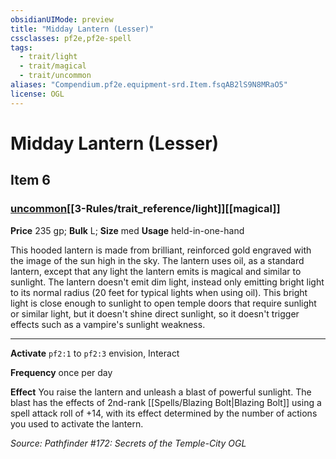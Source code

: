 ```yaml
---
obsidianUIMode: preview
title: "Midday Lantern (Lesser)"
cssclasses: pf2e,pf2e-spell
tags:
  - trait/light
  - trait/magical
  - trait/uncommon
aliases: "Compendium.pf2e.equipment-srd.Item.fsqAB2lS9N8MRaO5"
license: OGL
---
```

# Midday Lantern (Lesser)
## Item 6
### [uncommon](uncommon "Uncommon Rarity Trait")[[3-Rules/trait_reference/light]][[magical]]


**Price** 235 gp; 
**Bulk** L; **Size** med
**Usage** held-in-one-hand

This hooded lantern is made from brilliant, reinforced gold engraved with the image of the sun high in the sky. The lantern uses oil, as a standard lantern, except that any light the lantern emits is magical and similar to sunlight. The lantern doesn't emit dim light, instead only emitting bright light to its normal radius (20 feet for typical lights when using oil). This bright light is close enough to sunlight to open temple doors that require sunlight or similar light, but it doesn't shine direct sunlight, so it doesn't trigger effects such as a vampire's sunlight weakness.

* * *

**Activate** `pf2:1` to `pf2:3` envision, Interact

**Frequency** once per day

**Effect** You raise the lantern and unleash a blast of powerful sunlight. The blast has the effects of 2nd-rank [[Spells/Blazing Bolt|Blazing Bolt]] using a spell attack roll of +14, with its effect determined by the number of actions you used to activate the lantern.

*Source: Pathfinder #172: Secrets of the Temple-City*
*OGL*